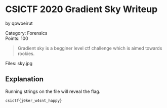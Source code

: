 # CSICTF 2020 Gradient Sky Writeup
by qpwoeirut

Category: Forensics<br>
Points: 100

> Gradient sky is a begginer level ctf challenge which is aimed towards rookies.

Files: sky.jpg

## Explanation
Running strings on the file will reveal the flag.

`csictf{j0ker_w4snt_happy}`